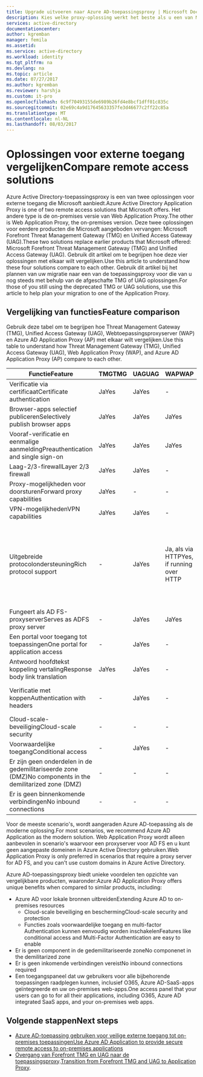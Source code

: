 ```yaml
---
title: Upgrade uitvoeren naar Azure AD-toepassingsproxy | Microsoft Docs
description: Kies welke proxy-oplossing werkt het beste als u een van Microsoft Forefront of Unified Access-Gateway upgrade uitvoert.
services: active-directory
documentationcenter: 
author: kgremban
manager: femila
ms.assetid: 
ms.service: active-directory
ms.workload: identity
ms.tgt_pltfrm: na
ms.devlang: na
ms.topic: article
ms.date: 07/27/2017
ms.author: kgremban
ms.reviewer: harshja
ms.custom: it-pro
ms.openlocfilehash: 6c9f70493155de6989b26fd4e8bcf1dff01c835c
ms.sourcegitcommit: 02e69c4a9d17645633357fe3d46677c2ff22c85a
ms.translationtype: MT
ms.contentlocale: nl-NL
ms.lasthandoff: 08/03/2017
---
```

# <a name="compare-remote-access-solutions"></a><span data-ttu-id="606ce-103">Oplossingen voor externe toegang vergelijken</span><span class="sxs-lookup"><span data-stu-id="606ce-103">Compare remote access solutions</span></span>

<span data-ttu-id="606ce-104">Azure Active Directory-toepassingsproxy is een van twee oplossingen voor externe toegang die Microsoft aanbiedt.</span><span class="sxs-lookup"><span data-stu-id="606ce-104">Azure Active Directory Application Proxy is one of two remote access solutions that Microsoft offers.</span></span> <span data-ttu-id="606ce-105">Het andere type is de on-premises versie van Web Application Proxy.</span><span class="sxs-lookup"><span data-stu-id="606ce-105">The other is Web Application Proxy, the on-premises version.</span></span> <span data-ttu-id="606ce-106">Deze twee oplossingen voor eerdere producten die Microsoft aangeboden vervangen: Microsoft Forefront Threat Management Gateway (TMG) en Unified Access Gateway (UAG).</span><span class="sxs-lookup"><span data-stu-id="606ce-106">These two solutions replace earlier products that Microsoft offered: Microsoft Forefront Threat Management Gateway (TMG) and Unified Access Gateway (UAG).</span></span> <span data-ttu-id="606ce-107">Gebruik dit artikel om te begrijpen hoe deze vier oplossingen met elkaar wilt vergelijken.</span><span class="sxs-lookup"><span data-stu-id="606ce-107">Use this article to understand how these four solutions compare to each other.</span></span> <span data-ttu-id="606ce-108">Gebruik dit artikel bij het plannen van uw migratie naar een van de toepassingsproxy voor die van u nog steeds met behulp van de afgeschafte TMG of UAG oplossingen.</span><span class="sxs-lookup"><span data-stu-id="606ce-108">For those of you still using the deprecated TMG or UAG solutions, use this article to help plan your migration to one of the Application Proxy.</span></span> 


## <a name="feature-comparison"></a><span data-ttu-id="606ce-109">Vergelijking van functies</span><span class="sxs-lookup"><span data-stu-id="606ce-109">Feature comparison</span></span>

<span data-ttu-id="606ce-110">Gebruik deze tabel om te begrijpen hoe Threat Management Gateway (TMG), Unified Access Gateway (UAG), Webtoepassingsproxyserver (WAP) en Azure AD Application Proxy (AP) met elkaar wilt vergelijken.</span><span class="sxs-lookup"><span data-stu-id="606ce-110">Use this table to understand how Threat Management Gateway (TMG), Unified Access Gateway (UAG), Web Application Proxy (WAP), and Azure AD Application Proxy (AP) compare to each other.</span></span>

| <span data-ttu-id="606ce-111">Functie</span><span class="sxs-lookup"><span data-stu-id="606ce-111">Feature</span></span> | <span data-ttu-id="606ce-112">TMG</span><span class="sxs-lookup"><span data-stu-id="606ce-112">TMG</span></span> | <span data-ttu-id="606ce-113">UAG</span><span class="sxs-lookup"><span data-stu-id="606ce-113">UAG</span></span> | <span data-ttu-id="606ce-114">WAP</span><span class="sxs-lookup"><span data-stu-id="606ce-114">WAP</span></span> | <span data-ttu-id="606ce-115">AP</span><span class="sxs-lookup"><span data-stu-id="606ce-115">AP</span></span> |
| ------- | --- | --- | --- | --- |
| <span data-ttu-id="606ce-116">Verificatie via certificaat</span><span class="sxs-lookup"><span data-stu-id="606ce-116">Certificate authentication</span></span> | <span data-ttu-id="606ce-117">Ja</span><span class="sxs-lookup"><span data-stu-id="606ce-117">Yes</span></span> | <span data-ttu-id="606ce-118">Ja</span><span class="sxs-lookup"><span data-stu-id="606ce-118">Yes</span></span> | - | - |
| <span data-ttu-id="606ce-119">Browser-apps selectief publiceren</span><span class="sxs-lookup"><span data-stu-id="606ce-119">Selectively publish browser apps</span></span> | <span data-ttu-id="606ce-120">Ja</span><span class="sxs-lookup"><span data-stu-id="606ce-120">Yes</span></span> | <span data-ttu-id="606ce-121">Ja</span><span class="sxs-lookup"><span data-stu-id="606ce-121">Yes</span></span> | <span data-ttu-id="606ce-122">Ja</span><span class="sxs-lookup"><span data-stu-id="606ce-122">Yes</span></span> | <span data-ttu-id="606ce-123">Ja</span><span class="sxs-lookup"><span data-stu-id="606ce-123">Yes</span></span> |
| <span data-ttu-id="606ce-124">Vooraf-verificatie en eenmalige aanmelding</span><span class="sxs-lookup"><span data-stu-id="606ce-124">Preauthentication and single sign-on</span></span> | <span data-ttu-id="606ce-125">Ja</span><span class="sxs-lookup"><span data-stu-id="606ce-125">Yes</span></span> | <span data-ttu-id="606ce-126">Ja</span><span class="sxs-lookup"><span data-stu-id="606ce-126">Yes</span></span> | <span data-ttu-id="606ce-127">Ja</span><span class="sxs-lookup"><span data-stu-id="606ce-127">Yes</span></span> | <span data-ttu-id="606ce-128">Ja</span><span class="sxs-lookup"><span data-stu-id="606ce-128">Yes</span></span> | 
| <span data-ttu-id="606ce-129">Laag-2/3-firewall</span><span class="sxs-lookup"><span data-stu-id="606ce-129">Layer 2/3 firewall</span></span> | <span data-ttu-id="606ce-130">Ja</span><span class="sxs-lookup"><span data-stu-id="606ce-130">Yes</span></span> | <span data-ttu-id="606ce-131">Ja</span><span class="sxs-lookup"><span data-stu-id="606ce-131">Yes</span></span> | - | - |
| <span data-ttu-id="606ce-132">Proxy-mogelijkheden voor doorsturen</span><span class="sxs-lookup"><span data-stu-id="606ce-132">Forward proxy capabilities</span></span> | <span data-ttu-id="606ce-133">Ja</span><span class="sxs-lookup"><span data-stu-id="606ce-133">Yes</span></span> | - | - | - |
| <span data-ttu-id="606ce-134">VPN-mogelijkheden</span><span class="sxs-lookup"><span data-stu-id="606ce-134">VPN capabilities</span></span> | <span data-ttu-id="606ce-135">Ja</span><span class="sxs-lookup"><span data-stu-id="606ce-135">Yes</span></span> | <span data-ttu-id="606ce-136">Ja</span><span class="sxs-lookup"><span data-stu-id="606ce-136">Yes</span></span> | - | - |
| <span data-ttu-id="606ce-137">Uitgebreide protocolondersteuning</span><span class="sxs-lookup"><span data-stu-id="606ce-137">Rich protocol support</span></span> | - | <span data-ttu-id="606ce-138">Ja</span><span class="sxs-lookup"><span data-stu-id="606ce-138">Yes</span></span> | <span data-ttu-id="606ce-139">Ja, als via HTTP</span><span class="sxs-lookup"><span data-stu-id="606ce-139">Yes, if running over HTTP</span></span> | <span data-ttu-id="606ce-140">Ja, als via HTTP of via Extern bureaublad-Gateway</span><span class="sxs-lookup"><span data-stu-id="606ce-140">Yes, if running over HTTP or through Remote Desktop Gateway</span></span> |
| <span data-ttu-id="606ce-141">Fungeert als AD FS-proxyserver</span><span class="sxs-lookup"><span data-stu-id="606ce-141">Serves as ADFS proxy server</span></span> | - | <span data-ttu-id="606ce-142">Ja</span><span class="sxs-lookup"><span data-stu-id="606ce-142">Yes</span></span> | <span data-ttu-id="606ce-143">Ja</span><span class="sxs-lookup"><span data-stu-id="606ce-143">Yes</span></span> | - |
| <span data-ttu-id="606ce-144">Een portal voor toegang tot toepassingen</span><span class="sxs-lookup"><span data-stu-id="606ce-144">One portal for application access</span></span> | - | <span data-ttu-id="606ce-145">Ja</span><span class="sxs-lookup"><span data-stu-id="606ce-145">Yes</span></span> | - | <span data-ttu-id="606ce-146">Ja</span><span class="sxs-lookup"><span data-stu-id="606ce-146">Yes</span></span> |
| <span data-ttu-id="606ce-147">Antwoord hoofdtekst koppeling vertaling</span><span class="sxs-lookup"><span data-stu-id="606ce-147">Response body link translation</span></span> | <span data-ttu-id="606ce-148">Ja</span><span class="sxs-lookup"><span data-stu-id="606ce-148">Yes</span></span> | <span data-ttu-id="606ce-149">Ja</span><span class="sxs-lookup"><span data-stu-id="606ce-149">Yes</span></span> | - | <span data-ttu-id="606ce-150">Ja</span><span class="sxs-lookup"><span data-stu-id="606ce-150">Yes</span></span> | 
| <span data-ttu-id="606ce-151">Verificatie met koppen</span><span class="sxs-lookup"><span data-stu-id="606ce-151">Authentication with headers</span></span> | - | <span data-ttu-id="606ce-152">Ja</span><span class="sxs-lookup"><span data-stu-id="606ce-152">Yes</span></span> | - | <span data-ttu-id="606ce-153">Ja, met PingAccess</span><span class="sxs-lookup"><span data-stu-id="606ce-153">Yes, with PingAccess</span></span> | 
| <span data-ttu-id="606ce-154">Cloud-scale-beveiliging</span><span class="sxs-lookup"><span data-stu-id="606ce-154">Cloud-scale security</span></span> | - | - | - | <span data-ttu-id="606ce-155">Ja</span><span class="sxs-lookup"><span data-stu-id="606ce-155">Yes</span></span> | 
| <span data-ttu-id="606ce-156">Voorwaardelijke toegang</span><span class="sxs-lookup"><span data-stu-id="606ce-156">Conditional access</span></span> | - | <span data-ttu-id="606ce-157">Ja</span><span class="sxs-lookup"><span data-stu-id="606ce-157">Yes</span></span> | - | <span data-ttu-id="606ce-158">Ja</span><span class="sxs-lookup"><span data-stu-id="606ce-158">Yes</span></span> |
| <span data-ttu-id="606ce-159">Er zijn geen onderdelen in de gedemilitariseerde zone (DMZ)</span><span class="sxs-lookup"><span data-stu-id="606ce-159">No components in the demilitarized zone (DMZ)</span></span> | - | - | - | <span data-ttu-id="606ce-160">Ja</span><span class="sxs-lookup"><span data-stu-id="606ce-160">Yes</span></span> |
| <span data-ttu-id="606ce-161">Er is geen binnenkomende verbindingen</span><span class="sxs-lookup"><span data-stu-id="606ce-161">No inbound connections</span></span> | - | - | - | <span data-ttu-id="606ce-162">Ja</span><span class="sxs-lookup"><span data-stu-id="606ce-162">Yes</span></span> |

<span data-ttu-id="606ce-163">Voor de meeste scenario's, wordt aangeraden Azure AD-toepassing als de moderne oplossing.</span><span class="sxs-lookup"><span data-stu-id="606ce-163">For most scenarios, we recommend Azure AD Application as the modern solution.</span></span> <span data-ttu-id="606ce-164">Web Application Proxy wordt alleen aanbevolen in scenario's waarvoor een proxyserver voor AD FS en u kunt geen aangepaste domeinen in Azure Active Directory gebruiken.</span><span class="sxs-lookup"><span data-stu-id="606ce-164">Web Application Proxy is only preferred in scenarios that require a proxy server for AD FS, and you can't use custom domains in Azure Active Directory.</span></span> 

<span data-ttu-id="606ce-165">Azure AD-toepassingsproxy biedt unieke voordelen ten opzichte van vergelijkbare producten, waaronder:</span><span class="sxs-lookup"><span data-stu-id="606ce-165">Azure AD Application Proxy offers unique benefits when compared to similar products, including:</span></span>

- <span data-ttu-id="606ce-166">Azure AD voor lokale bronnen uitbreiden</span><span class="sxs-lookup"><span data-stu-id="606ce-166">Extending Azure AD to on-premises resources</span></span>
   - <span data-ttu-id="606ce-167">Cloud-scale beveiliging en bescherming</span><span class="sxs-lookup"><span data-stu-id="606ce-167">Cloud-scale security and protection</span></span>
   - <span data-ttu-id="606ce-168">Functies zoals voorwaardelijke toegang en multi-factor Authentication kunnen eenvoudig worden inschakelen</span><span class="sxs-lookup"><span data-stu-id="606ce-168">Features like conditional access and Multi-Factor Authentication are easy to enable</span></span>
- <span data-ttu-id="606ce-169">Er is geen component in de gedemilitariseerde zone</span><span class="sxs-lookup"><span data-stu-id="606ce-169">No componenet in the demilitarized zone</span></span>
- <span data-ttu-id="606ce-170">Er is geen inkomende verbindingen vereist</span><span class="sxs-lookup"><span data-stu-id="606ce-170">No inbound connections required</span></span>
- <span data-ttu-id="606ce-171">Een toegangspaneel dat uw gebruikers voor alle bijbehorende toepassingen raadplegen kunnen, inclusief O365, Azure AD-SaaS-apps geïntegreerde en uw on-premises web-apps.</span><span class="sxs-lookup"><span data-stu-id="606ce-171">One access panel that your users can go to for all their applications, including O365, Azure AD integrated SaaS apps, and your on-premises web apps.</span></span> 


## <a name="next-steps"></a><span data-ttu-id="606ce-172">Volgende stappen</span><span class="sxs-lookup"><span data-stu-id="606ce-172">Next steps</span></span>

- [<span data-ttu-id="606ce-173">Azure AD-toepassing gebruiken voor veilige externe toegang tot on-premises toepassingen</span><span class="sxs-lookup"><span data-stu-id="606ce-173">Use Azure AD Application to provide secure remote access to on-premises applications</span></span>](active-directory-application-proxy-get-started.md)
- <span data-ttu-id="606ce-174">[Overgang van Forefront TMG en UAG naar de toepassingsproxy](https://blogs.technet.microsoft.com/isablog/2015/06/30/modernizing-microsoft-application-access-with-web-application-proxy-and-azure-active-directory-application-proxy/).</span><span class="sxs-lookup"><span data-stu-id="606ce-174">[Transition from Forefront TMG and UAG to Application Proxy](https://blogs.technet.microsoft.com/isablog/2015/06/30/modernizing-microsoft-application-access-with-web-application-proxy-and-azure-active-directory-application-proxy/).</span></span>
